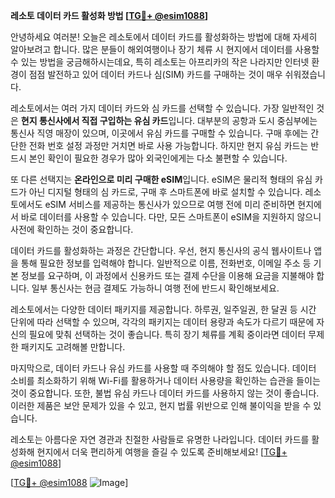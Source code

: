 **레소토 데이터 카드 활성화 방법 [[TG💪+ @esim1088](https://t.me/s/esim1088)]**

안녕하세요 여러분! 오늘은 레소토에서 데이터 카드를 활성화하는 방법에 대해 자세히 알아보려고 합니다. 많은 분들이 해외여행이나 장기 체류 시 현지에서 데이터를 사용할 수 있는 방법을 궁금해하시는데요, 특히 레소토는 아프리카의 작은 나라지만 인터넷 환경이 점점 발전하고 있어 데이터 카드나 심(SIM) 카드를 구매하는 것이 매우 쉬워졌습니다.

레소토에서는 여러 가지 데이터 카드와 심 카드를 선택할 수 있습니다. 가장 일반적인 것은 **현지 통신사에서 직접 구입하는 유심 카드**입니다. 대부분의 공항과 도시 중심부에는 통신사 직영 매장이 있으며, 이곳에서 유심 카드를 구매할 수 있습니다. 구매 후에는 간단한 전화 번호 설정 과정만 거치면 바로 사용 가능합니다. 하지만 현지 유심 카드는 반드시 본인 확인이 필요한 경우가 많아 외국인에게는 다소 불편할 수 있습니다.

또 다른 선택지는 **온라인으로 미리 구매한 eSIM**입니다. eSIM은 물리적 형태의 유심 카드가 아닌 디지털 형태의 심 카드로, 구매 후 스마트폰에 바로 설치할 수 있습니다. 레소토에서도 eSIM 서비스를 제공하는 통신사가 있으므로 여행 전에 미리 준비하면 현지에서 바로 데이터를 사용할 수 있습니다. 다만, 모든 스마트폰이 eSIM을 지원하지 않으니 사전에 확인하는 것이 중요합니다.

데이터 카드를 활성화하는 과정은 간단합니다. 우선, 현지 통신사의 공식 웹사이트나 앱을 통해 필요한 정보를 입력해야 합니다. 일반적으로 이름, 전화번호, 이메일 주소 등 기본 정보를 요구하며, 이 과정에서 신용카드 또는 결제 수단을 이용해 요금을 지불해야 합니다. 일부 통신사는 현금 결제도 가능하니 여행 전에 반드시 확인해보세요.

레소토에서는 다양한 데이터 패키지를 제공합니다. 하루권, 일주일권, 한 달권 등 시간 단위에 따라 선택할 수 있으며, 각각의 패키지는 데이터 용량과 속도가 다르기 때문에 자신의 필요에 맞춰 선택하는 것이 좋습니다. 특히 장기 체류를 계획 중이라면 데이터 무제한 패키지도 고려해볼 만합니다.

마지막으로, 데이터 카드나 유심 카드를 사용할 때 주의해야 할 점도 있습니다. 데이터 소비를 최소화하기 위해 Wi-Fi를 활용하거나 데이터 사용량을 확인하는 습관을 들이는 것이 중요합니다. 또한, 불법 유심 카드나 데이터 카드를 사용하지 않는 것이 좋습니다. 이러한 제품은 보안 문제가 있을 수 있고, 현지 법률 위반으로 인해 불이익을 받을 수 있습니다.

레소토는 아름다운 자연 경관과 친절한 사람들로 유명한 나라입니다. 데이터 카드를 활성화해 현지에서 더욱 편리하게 여행을 즐길 수 있도록 준비해보세요! [[TG💪+ @esim1088](https://t.me/s/esim1088)]

[[TG💪+ @esim1088](https://t.me/s/esim1088) ![Image](https://i.postimg.cc/Y0z9fWf4/image.png)]